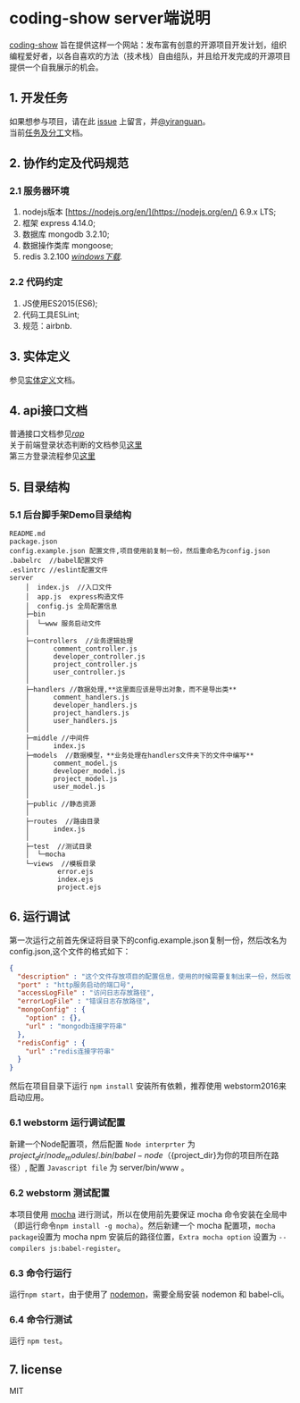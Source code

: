 # coding-show server端说明

[coding-show](http://www.coding-show.com) 旨在提供这样一个网站：发布富有创意的开源项目开发计划，组织编程爱好者，以各自喜欢的方法（技术栈）自由组队，并且给开发完成的开源项目提供一个自我展示的机会。

## 1. 开发任务

如果想参与项目，请在此 [issue](https://github.com/HackerValley/Coding-Show-BackEnd/issues/3) 上留言，并[@yiranguan](https://github.com/yiranguan)。  
当前[任务及分工](https://github.com/HackerValley/Coding-Show-BackEnd/wiki/task)文档。

## 2. 协作约定及代码规范

### 2.1 服务器环境

1. nodejs版本 [https://nodejs.org/en/](https://nodejs.org/en/)  6.9.x LTS;
2. 框架 express 4.14.0;
3. 数据库  mongodb 3.2.10; 
4. 数据操作类库 mongoose;
5. redis 3.2.100 [*windows下载*](https://github.com/MSOpenTech/redis/releases).

### 2.2 代码约定

1. JS使用ES2015(ES6);
2. 代码工具ESLint;
3. 规范：airbnb.

## 3. 实体定义

参见[实体定义](https://github.com/HackerValley/Coding-Show-BackEnd/wiki/schema)文档。

## 4. api接口文档

普通接口文档参见[*rap*](http://rap.taobao.org/workspace/myWorkspace.do?projectId=10767#81538)  
关于前端登录状态判断的文档参见[这里](https://github.com/HackerValley/Coding-Show-BackEnd/wiki/login_status)  
第三方登录流程参见[这里](https://github.com/HackerValley/Coding-Show-BackEnd/wiki/third_login)


## 5. 目录结构

### 5.1 后台脚手架Demo目录结构

```
README.md  
package.json
config.example.json 配置文件,项目使用前复制一份，然后重命名为config.json
.babelrc  //babel配置文件
.eslintrc //eslint配置文件
server
    │  index.js  //入口文件
    │  app.js  express构造文件
    │  config.js 全局配置信息
    ├─bin  
    │  └─www 服务启动文件
    │      
    ├─controllers  //业务逻辑处理
    │      comment_controller.js
    │      developer_controller.js
    │      project_controller.js
    │      user_controller.js
    │
    ├─handlers //数据处理,**这里面应该是导出对象，而不是导出类**
    │      comment_handlers.js
    │      developer_handlers.js
    │      project_handlers.js
    │      user_handlers.js
    │            
    ├─middle //中间件
    │      index.js      
    ├─models  //数据模型，**业务处理在handlers文件夹下的文件中编写**
    │      comment_model.js
    │      developer_model.js
    │      project_model.js
    │      user_model.js
    │
    ├─public //静态资源
    │    
    ├─routes  //路由目录
    │      index.js
    │      
    ├─test  //测试目录
    │  └─mocha
    └─views  //模板目录
            error.ejs
            index.ejs
            project.ejs
```
## 6. 运行调试

第一次运行之前首先保证将目录下的config.example.json复制一份，然后改名为config.json,这个文件的格式如下：

```json
{
  "description" : "这个文件存放项目的配置信息，使用的时候需要复制出来一份，然后改名为config.json",
  "port" : "http服务启动的端口号",
  "accessLogFile" : "访问日志存放路径",
  "errorLogFile" : "错误日志存放路径",
  "mongoConfig" : {
    "option" : {},
    "url" : "mongodb连接字符串"
  },
  "redisConfig" : {
    "url" :"redis连接字符串"
  }
}
```

然后在项目目录下运行 `npm install` 安装所有依赖，推荐使用 webstorm2016来启动应用。

### 6.1 webstorm 运行调试配置

新建一个Node配置项，然后配置 `Node interprter` 为 ${project_dir}/node_modules/.bin/babel-node （${project_dir}为你的项目所在路径）, 配置 `Javascript file` 为 server/bin/www 。

### 6.2 webstorm 测试配置

本项目使用 [mocha](https://mochajs.org) 进行测试，所以在使用前先要保证 mocha 命令安装在全局中（即运行命令`npm install -g mocha`）。然后新建一个 mocha 配置项，`mocha package`设置为 mocha npm 安装后的路径位置，`Extra mocha option` 设置为 `--compilers js:babel-register`。

### 6.3 命令行运行

运行`npm start`，由于使用了 [nodemon](https://nodemon.io/)，需要全局安装 nodemon 和 babel-cli。

### 6.4 命令行测试

运行 `npm test`。

## 7. license

MIT
